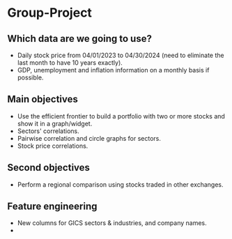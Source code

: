 # Group-Project

## Which data are we going to use?

- Daily stock price from 04/01/2023 to 04/30/2024 (need to eliminate the last month to have 10 years exactly).
- GDP, unemployment and inflation information on a monthly basis if possible.

## Main objectives

- Use the efficient frontier to build a portfolio with two or more stocks and show it in a graph/widget.
- Sectors' correlations.
- Pairwise correlation and circle graphs for sectors.
- Stock price correlations.

## Second objectives
- Perform a regional comparison using stocks traded in other exchanges.

## Feature engineering

- New columns for GICS sectors & industries, and company names.
- 

